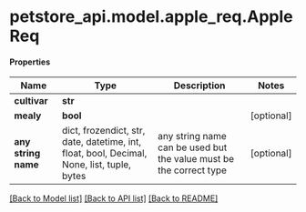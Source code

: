 # petstore_api.model.apple_req.AppleReq

#### Properties
Name | Type | Description | Notes
------------ | ------------- | ------------- | -------------
**cultivar** | **str** |  | 
**mealy** | **bool** |  | [optional] 
**any string name** | dict, frozendict, str, date, datetime, int, float, bool, Decimal, None, list, tuple, bytes | any string name can be used but the value must be the correct type | [optional]

[[Back to Model list]](../../README.md#documentation-for-models) [[Back to API list]](../../README.md#documentation-for-api-endpoints) [[Back to README]](../../README.md)

